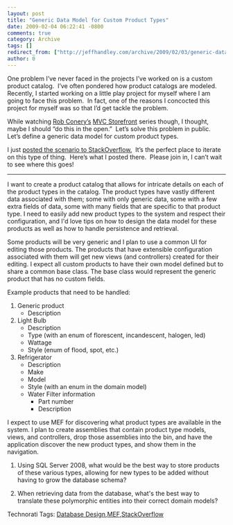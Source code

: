 ```yaml
---
layout: post
title: "Generic Data Model for Custom Product Types"
date: 2009-02-04 06:22:41 -0800
comments: true
category: Archive
tags: []
redirect_from: ["http://jeffhandley.com/archive/2009/02/03/generic-data-model-for-custom-product-types.aspx"].aspx
author: 0
---
```

<!-- more -->
<p>One problem I’ve never faced in the projects I’ve worked on is a custom product catalog.  I’ve often pondered how product catalogs are modeled.  Recently, I started working on a little play project for myself where I am going to face this problem.  In fact, one of the reasons I concocted this project for myself was so that I’d get tackle the problem.</p>  <p>While watching <a href="http://blog.wekeroad.com/" target="_blank">Rob Conery’s</a> <a href="http://www.asp.net/learn/mvc-videos/#MVCStorefrontStarterKit" target="_blank">MVC Storefront</a> series though, I thought, maybe I should “do this in the open.”  Let’s solve this problem in public.  Let’s define a generic data model for custom product types.</p>  <p>I just <a href="http://stackoverflow.com/questions/510234/define-generic-data-model-for-custom-product-types" target="_blank">posted the scenario to StackOverflow.</a>  It’s the perfect place to iterate on this type of thing.  Here’s what I posted there.  Please join in, I can’t wait to see where this goes!</p>  <hr />  <p />  <p>I want to create a product catalog that allows for intricate details on each of the product types in the catalog. The product types have vastly different data associated with them; some with only generic data, some with a few extra fields of data, some with many fields that are specific to that product type. I need to easily add new product types to the system and respect their configuration, and I'd love tips on how to design the data model for these products as well as how to handle persistence and retrieval.</p>  <p>Some products will be very generic and I plan to use a common UI for editing those products. The products that have extensible configuration associated with them will get new views (and controllers) created for their editing. I expect all custom products to have their own model defined but to share a common base class. The base class would represent the generic product that has no custom fields.</p>  <p>Example products that need to be handled:</p>  <ol>   <li>Generic product      <ul>       <li>Description </li>     </ul>   </li>    <li>Light Bulb      <ul>       <li>Description </li>        <li>Type (with an enum of florescent, incandescent, halogen, led) </li>        <li>Wattage </li>        <li>Style (enum of flood, spot, etc.) </li>     </ul>   </li>    <li>Refrigerator      <ul>       <li>Description </li>        <li>Make </li>        <li>Model </li>        <li>Style (with an enum in the domain model) </li>        <li>Water Filter information          <ul>           <li>Part number </li>            <li>Description </li>         </ul>       </li>     </ul>   </li> </ol>  <p>I expect to use MEF for discovering what product types are available in the system. I plan to create assemblies that contain product type models, views, and controllers, drop those assemblies into the bin, and have the application discover the new product types, and show them in the navigation.</p>  <ol>   <li>     <p>Using SQL Server 2008, what would be the best way to store products of these various types, allowing for new types to be added without having to grow the database schema?</p>   </li>    <li>     <p>When retrieving data from the database, what's the best way to translate these polymorphic entities into their correct domain models?</p>   </li> </ol>  <div class="wlWriterEditableSmartContent" id="scid:0767317B-992E-4b12-91E0-4F059A8CECA8:1997b82c-a7bc-4024-a211-bc2beef0d387" style="padding-right: 0px; display: inline; padding-left: 0px; float: none; padding-bottom: 0px; margin: 0px; padding-top: 0px">Technorati Tags: <a href="http://technorati.com/tags/Database+Design" rel="tag">Database Design</a>,<a href="http://technorati.com/tags/MEF" rel="tag">MEF</a>,<a href="http://technorati.com/tags/StackOverflow" rel="tag">StackOverflow</a></div>

